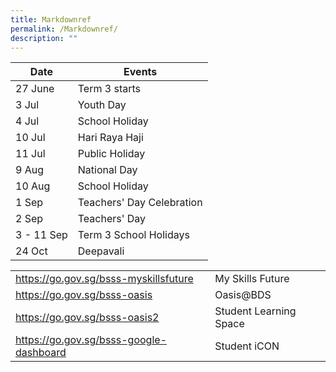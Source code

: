 ```yaml
---
title: Markdownref
permalink: /Markdownref/
description: ""
---
```

| Date       | Events                    |
|------------|---------------------------|
| 27 June    | Term 3 starts             |
| 3 Jul      | Youth Day                 |
| 4 Jul      | School Holiday            |
| 10 Jul     | Hari Raya Haji            |
| 11 Jul     | Public Holiday            |
| 9 Aug      | National Day              |
| 10 Aug     | School Holiday            |
| 1 Sep      | Teachers' Day Celebration |
| 2 Sep      | Teachers' Day             |
| 3 - 11 Sep | Term 3 School Holidays    |
| 24 Oct     | Deepavali                 |


|                                         |                        |
|-----------------------------------------|------------------------|
| https://go.gov.sg/bsss-myskillsfuture   | My Skills Future       |
| https://go.gov.sg/bsss-oasis            | Oasis@BDS              |
| https://go.gov.sg/bsss-oasis2           | Student Learning Space |
| https://go.gov.sg/bsss-google-dashboard | Student iCON           |